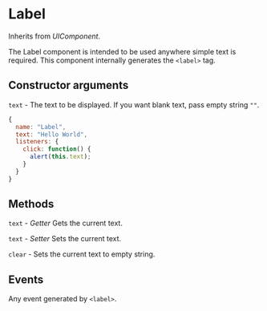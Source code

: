 # Label

Inherits from _UIComponent_.

The Label component is intended to be used anywhere simple text is required.
This component internally generates the `<label>` tag.

## Constructor arguments

`text` - The text to be displayed. If you want blank text, pass empty string `""`.

```js
{
  name: "Label",
  text: "Hello World",
  listeners: {
    click: function() {
      alert(this.text);
    }
  }
}
```

## Methods

`text` - _Getter_ Gets the current text.

`text` - _Setter_ Sets the current text.

`clear` - Sets the current text to empty string.

## Events

Any event generated by `<label>`.
